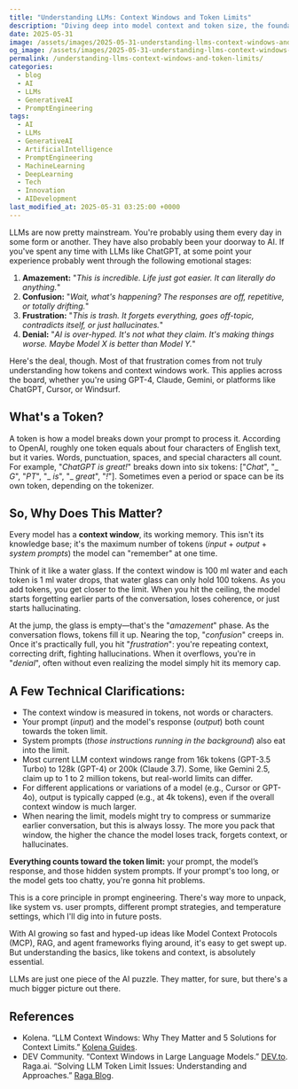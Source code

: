 ```yaml
---
title: "Understanding LLMs: Context Windows and Token Limits"
description: "Diving deep into model context and token size, the foundational concepts that explain common frustrations when working with Large Language Models (LLMs)."
date: 2025-05-31
image: /assets/images/2025-05-31-understanding-llms-context-windows-and-token-limits/banner.png
og_image: /assets/images/2025-05-31-understanding-llms-context-windows-and-token-limits/banner.png
permalink: /understanding-llms-context-windows-and-token-limits/
categories:
  - blog
  - AI
  - LLMs
  - GenerativeAI
  - PromptEngineering
tags:
  - AI
  - LLMs
  - GenerativeAI
  - ArtificialIntelligence
  - PromptEngineering
  - MachineLearning
  - DeepLearning
  - Tech
  - Innovation
  - AIDevelopment
last_modified_at: 2025-05-31 03:25:00 +0000
---
```



LLMs are now pretty mainstream. You're probably using them every day in some form or another. They have also probably been your doorway to AI. If you've spent any time with LLMs like ChatGPT, at some point your experience probably went through the following emotional stages:

1.  **Amazement:** "_This is incredible. Life just got easier. It can literally do anything._"
2.  **Confusion:** "_Wait, what's happening? The responses are off, repetitive, or totally drifting._"
3.  **Frustration:** "_This is trash. It forgets everything, goes off-topic, contradicts itself, or just hallucinates._"
4.  **Denial:** "_AI is over-hyped. It's not what they claim. It's making things worse. Maybe Model X is better than Model Y._"

Here's the deal, though. Most of that frustration comes from not truly understanding how tokens and context windows work. This applies across the board, whether you're using GPT-4, Claude, Gemini, or platforms like ChatGPT, Cursor, or Windsurf.

## What's a Token?

A token is how a model breaks down your prompt to process it. According to OpenAI, roughly one token equals about four characters of English text, but it varies. Words, punctuation, spaces, and special characters all count. For example, "_ChatGPT is great!_" breaks down into six tokens: ["_Chat_", "_ _G_", "_PT_", "_ _is_", "_ _great_", "_!_"]. Sometimes even a period or space can be its own token, depending on the tokenizer.

## So, Why Does This Matter?

Every model has a **context window**, its working memory. This isn't its knowledge base; it's the maximum number of tokens (_input_ + _output_ + _system prompts_) the model can "remember" at one time.

Think of it like a water glass. If the context window is 100 ml water and each token is 1 ml water drops, that water glass can only hold 100 tokens. As you add tokens, you get closer to the limit. When you hit the ceiling, the model starts forgetting earlier parts of the conversation, loses coherence, or just starts hallucinating.

At the jump, the glass is empty—that's the "_amazement_" phase. As the conversation flows, tokens fill it up. Nearing the top, "_confusion_" creeps in. Once it's practically full, you hit "_frustration_": you're repeating context, correcting drift, fighting hallucinations. When it overflows, you're in "_denial_", often without even realizing the model simply hit its memory cap.

## A Few Technical Clarifications:

* The context window is measured in tokens, not words or characters.
* Your prompt (_input_) and the model's response (_output_) both count towards the token limit.
* System prompts (_those instructions running in the background_) also eat into the limit.
* Most current LLM context windows range from 16k tokens (GPT-3.5 Turbo) to 128k (GPT-4) or 200k (Claude 3.7). Some, like Gemini 2.5, claim up to 1 to 2 million tokens, but real-world limits can differ.
* For different applications or variations of a model (e.g., Cursor or GPT-4o), output is typically capped (e.g., at 4k tokens), even if the overall context window is much larger.
* When nearing the limit, models might try to compress or summarize earlier conversation, but this is always lossy. The more you pack that window, the higher the chance the model loses track, forgets context, or hallucinates.

**Everything counts toward the token limit:** your prompt, the model’s response, and those hidden system prompts. If your prompt's too long, or the model gets too chatty, you're gonna hit problems.

This is a core principle in prompt engineering. There's way more to unpack, like system vs. user prompts, different prompt strategies, and temperature settings, which I'll dig into in future posts.

With AI growing so fast and hyped-up ideas like Model Context Protocols (MCP), RAG, and agent frameworks flying around, it's easy to get swept up. But understanding the basics, like tokens and context, is absolutely essential. 

LLMs are just one piece of the AI puzzle. They matter, for sure, but there's a much bigger picture out there.

## References

* Kolena. “LLM Context Windows: Why They Matter and 5 Solutions for Context Limits.” [Kolena Guides](https://www.kolena.com/guides/llm-context-windows-why-they-matter-and-5-solutions-for-context-limits/).
* DEV Community. “Context Windows in Large Language Models.” [DEV.to](https://dev.to/lukehinds/context-windows-in-large-language-models-3ebb).
Raga.ai. “Solving LLM Token Limit Issues: Understanding and Approaches.” [Raga Blog](https://raga.ai/blogs/error-reading-tokens-from-llm).
